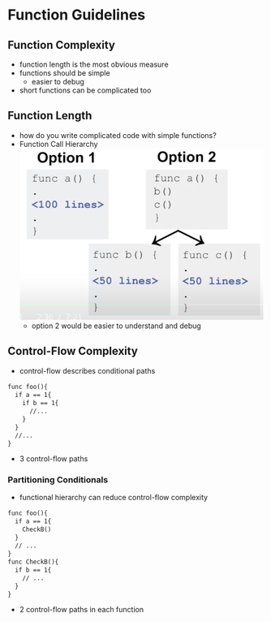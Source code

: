 # Function Guidelines

## Function Complexity

- function length is the most obvious measure
- functions should be simple
  - easier to debug
- short functions can be complicated too

## Function Length

- how do you write complicated code with simple functions?
- Function Call Hierarchy
  ![Function Call Hierarchy Options](assets/FuncCallHierOpt.png)
  - option 2 would be easier to understand and debug

## Control-Flow Complexity

- control-flow describes conditional paths

```golang
func foo(){
  if a == 1{
    if b == 1{
      //...
    }
  }
  //...
}
```

- 3 control-flow paths

### Partitioning Conditionals

- functional hierarchy can reduce control-flow complexity

```golang
func foo(){
  if a == 1{
    CheckB()
  }
  // ...
}
func CheckB(){
  if b == 1{
    // ...
  }
}
```

- 2 control-flow paths in each function
